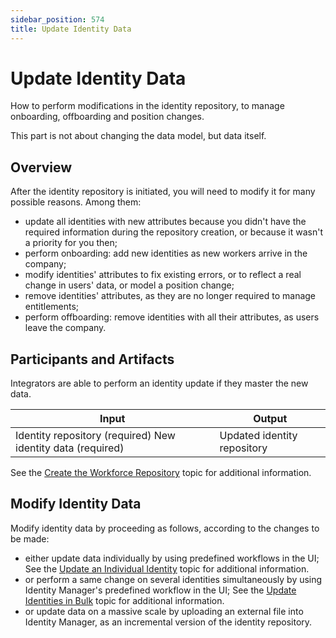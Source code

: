 ```yaml
---
sidebar_position: 574
title: Update Identity Data
---
```


# Update Identity Data

How to perform modifications in the identity repository, to manage onboarding, offboarding and position changes.

This part is not about changing the data model, but data itself.

## Overview

After the identity repository is initiated, you will need to modify it for many possible reasons. Among them:

* update all identities with new attributes because you didn't have the required information during the repository creation, or because it wasn't a priority for you then;
* perform onboarding: add new identities as new workers arrive in the company;
* modify identities' attributes to fix existing errors, or to reflect a real change in users' data, or model a position change;
* remove identities' attributes, as they are no longer required to manage entitlements;
* perform offboarding: remove identities with all their attributes, as users leave the company.

## Participants and Artifacts

Integrators are able to perform an identity update if they master the new data.

| Input | Output |
| --- | --- |
| Identity repository (required)  New identity data (required) | Updated identity repository |

See the [Create the Workforce Repository](../../set-up/initial-identities-loading/index) topic for additional information.

## Modify Identity Data

Modify identity data by proceeding as follows, according to the changes to be made:

* either update data individually by using predefined workflows in the UI; See the [Update an Individual Identity](individual-update/index) topic for additional information.
* or perform a same change on several identities simultaneously by using Identity Manager's predefined workflow in the UI; See the [Update Identities in Bulk](mass-update/index) topic for additional information.
* or update data on a massive scale by uploading an external file into Identity Manager, as an incremental version of the identity repository.